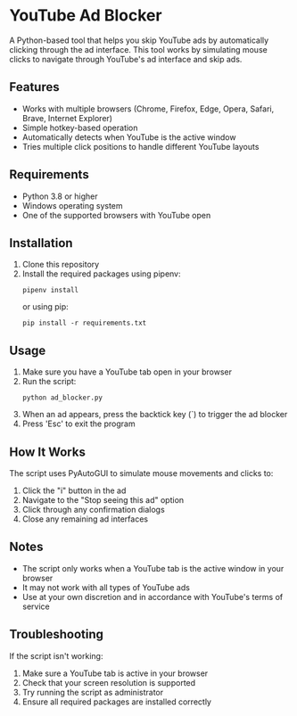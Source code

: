 # YouTube Ad Blocker

A Python-based tool that helps you skip YouTube ads by automatically clicking through the ad interface. This tool works by simulating mouse clicks to navigate through YouTube's ad interface and skip ads.

## Features

- Works with multiple browsers (Chrome, Firefox, Edge, Opera, Safari, Brave, Internet Explorer)
- Simple hotkey-based operation
- Automatically detects when YouTube is the active window
- Tries multiple click positions to handle different YouTube layouts

## Requirements

- Python 3.8 or higher
- Windows operating system
- One of the supported browsers with YouTube open

## Installation

1. Clone this repository
2. Install the required packages using pipenv:
   ```
   pipenv install
   ```
   or using pip:
   ```
   pip install -r requirements.txt
   ```

## Usage

1. Make sure you have a YouTube tab open in your browser
2. Run the script:
   ```
   python ad_blocker.py
   ```
3. When an ad appears, press the backtick key (`) to trigger the ad blocker
4. Press 'Esc' to exit the program

## How It Works

The script uses PyAutoGUI to simulate mouse movements and clicks to:
1. Click the "i" button in the ad
2. Navigate to the "Stop seeing this ad" option
3. Click through any confirmation dialogs
4. Close any remaining ad interfaces

## Notes

- The script only works when a YouTube tab is the active window in your browser
- It may not work with all types of YouTube ads
- Use at your own discretion and in accordance with YouTube's terms of service

## Troubleshooting

If the script isn't working:
1. Make sure a YouTube tab is active in your browser
2. Check that your screen resolution is supported
3. Try running the script as administrator
4. Ensure all required packages are installed correctly 